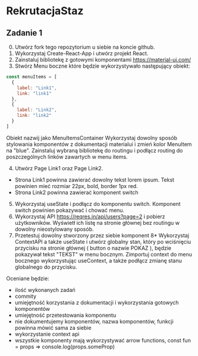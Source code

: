 # RekrutacjaStaz

## Zadanie 1
0. Utwórz fork tego repozytorium u siebie na koncie github.
1. Wykorzystaj Create-React-App i utwórz projekt React.
2. Zainstaluj bibliotekę z gotowymi komponentami https://material-ui.com/
3. Stwórz Menu boczne które będzie wykorzystywało następujący obiekt:

```javascript
const menuItems = [
  {
    label: "Link1",
    link: "link1"
  },
  {
    label: "Link2",
    link: "link2"
  }
]
```

Obiekt nazwij jako MenuItemsContainer
Wykorzystaj dowolny sposób stylowania komponentów z dokumentacji materialui i zmień kolor MenuItem na "blue".
Zainstaluj wybraną bibliotekę do routingu i podłącz routing do poszczególnych linków zawartych w menu items.

4. Utwórz Page Link1 oraz Page Link2. 

- Strona Link1 powinna zawierać dowolny tekst lorem ipsum. Tekst powinien mieć rozmiar 22px, bold, border 1px red.
- Strona Link2 powinna zawierać komponent switch

5. Wykorzystaj useState i podłącz do komponentu switch. Komponent switch powinien pokazywać i chować menu.
6. Wykorzystaj API https://reqres.in/api/users?page=2 i pobierz użytkowników. Wyświetł ich listę na stronie głównej bez routingu w dowolny nieostylowany sposób.
7. Przetestuj dowolny stworzony przez siebie komponent
8* Wykorzystaj ContextAPI a także useState i utwórz globalny stan, który po wciśnięciu przycisku na stronie głównej ( button o nazwie POKAZ ), będzie pokazywał tekst "TEKST" w menu bocznym. Zimportuj context do menu bocznego wykorzystując useContext, a także podłącz zmianę stanu globalnego do przycisku.


Oceniane będzie:
- ilość wykonanych zadań
- commity
- umiejętność korzystania z dokumentacji i wykorzystania gotowych komponentów
- umiejętność przetestowania komponentu
- nie dokumentujemy komponentów, nazwa komponentów, funkcji powinna mówić sama za siebie
- wykorzystanie context api
- wszystkie komponenty mają wykorzystywać arrow functions, const fun = props => console.log(props.someProp)
